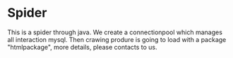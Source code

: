 # Spider
This is a spider through java.
We create a connectionpool which manages all interaction mysql. Then crawing produre is going to load with a package "htmlpackage", 
more details, please contacts to us.
